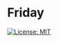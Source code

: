 # Friday

[![License: MIT](https://img.shields.io/badge/License-MIT-yellow.svg)](https://opensource.org/licenses/MIT)
